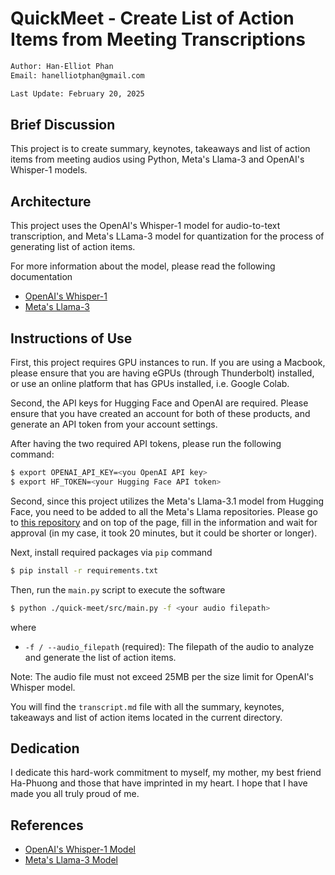 # QuickMeet - Create List of Action Items from Meeting Transcriptions

```bash
Author: Han-Elliot Phan
Email: hanelliotphan@gmail.com

Last Update: February 20, 2025
```

## Brief Discussion
This project is to create summary, keynotes, takeaways and list of action items 
from meeting audios using Python, Meta's Llama-3 and OpenAI's Whisper-1 models.

## Architecture
This project uses the OpenAI's Whisper-1 model for audio-to-text transcription, 
and Meta's LLama-3 model for quantization for the process of generating list of 
action items.

For more information about the model, please read the following documentation
- [OpenAI's Whisper-1](https://platform.openai.com/docs/guides/speech-to-text)
- [Meta's Llama-3](https://huggingface.co/meta-llama/Llama-3.1-8B-Instruct)

## Instructions of Use

First, this project requires GPU instances to run. If you are using a Macbook, 
please ensure that you are having eGPUs (through Thunderbolt) installed, or use 
an online platform that has GPUs installed, i.e. Google Colab.

Second, the API keys for Hugging Face and OpenAI are required. Please ensure that 
you have created an account for both of these products, and generate an API 
token from your account settings.

After having the two required API tokens, please run the following command:
```bash
$ export OPENAI_API_KEY=<you OpenAI API key>
$ export HF_TOKEN=<your Hugging Face API token>
```

Second, since this project utilizes the Meta's Llama-3.1 model from Hugging Face, 
you need to be added to all the Meta's Llama repositories. Please go to 
[this repository](https://huggingface.co/meta-llama/Llama-3.1-8B-Instruct) and 
on top of the page, fill in the information and wait for approval (in my case, 
it took 20 minutes, but it could be shorter or longer).

Next, install required packages via `pip` command
```bash
$ pip install -r requirements.txt
```

Then, run the `main.py` script to execute the software
```bash
$ python ./quick-meet/src/main.py -f <your audio filepath>
```

where
- `-f / --audio_filepath` (required): The filepath of the audio to analyze and generate the list of action items.

Note: The audio file must not exceed 25MB per the size limit for OpenAI's Whisper model.

You will find the `transcript.md` file with all the summary, keynotes, takeaways and list of action items located 
in the current directory.

## Dedication
I dedicate this hard-work commitment to myself, my mother, my best friend Ha-Phuong and those that have imprinted in my heart. I hope that I have made you all truly proud of me.

## References
- [OpenAI's Whisper-1 Model](https://platform.openai.com/docs/guides/speech-to-text)
- [Meta's Llama-3 Model](https://huggingface.co/meta-llama/Llama-3.1-8B-Instruct)
